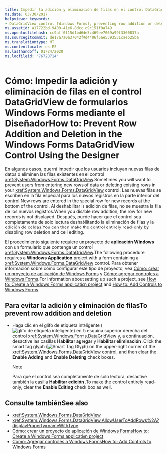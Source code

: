 ```yaml
---
title: Impedir la adición y eliminación de filas en el control DataGridView mediante el diseñador
ms.date: 03/30/2017
helpviewer_keywords:
- DataGridView control [Windows Forms], preventing row addition or deletion
ms.assetid: a17722bd-9400-41e6-8dcc-c9c151f0a749
ms.openlocfilehash: cc9aff0f15d1bd6de5c469ee7069a99f3360837a
ms.sourcegitcommit: de17a7a0a37042f0d4406f5ae5393531caeb25ba
ms.translationtype: MT
ms.contentlocale: es-ES
ms.lasthandoff: 01/24/2020
ms.locfileid: "76728714"
---
```

# <a name="how-to-prevent-row-addition-and-deletion-in-the-windows-forms-datagridview-control-using-the-designer"></a><span data-ttu-id="2d553-102">Cómo: Impedir la adición y eliminación de filas en el control DataGridView de formularios Windows Forms mediante el Diseñador</span><span class="sxs-lookup"><span data-stu-id="2d553-102">How to: Prevent Row Addition and Deletion in the Windows Forms DataGridView Control Using the Designer</span></span>
<span data-ttu-id="2d553-103">En algunos casos, querrá impedir que los usuarios incluyan nuevas filas de datos o eliminen las filas existentes en el control <xref:System.Windows.Forms.DataGridView>.</span><span class="sxs-lookup"><span data-stu-id="2d553-103">Sometimes you will want to prevent users from entering new rows of data or deleting existing rows in your <xref:System.Windows.Forms.DataGridView> control.</span></span> <span data-ttu-id="2d553-104">Las nuevas filas se escriben en la fila especial para los nuevos registros en la parte inferior del control.</span><span class="sxs-lookup"><span data-stu-id="2d553-104">New rows are entered in the special row for new records at the bottom of the control.</span></span> <span data-ttu-id="2d553-105">Al deshabilitar la adición de filas, no se muestra la fila de los nuevos registros.</span><span class="sxs-lookup"><span data-stu-id="2d553-105">When you disable row addition, the row for new records is not displayed.</span></span> <span data-ttu-id="2d553-106">Después, puede hacer que el control sea completamente de solo lectura deshabilitando la eliminación de filas y la edición de celdas.</span><span class="sxs-lookup"><span data-stu-id="2d553-106">You can then make the control entirely read-only by disabling row deletion and cell editing.</span></span>

 <span data-ttu-id="2d553-107">El procedimiento siguiente requiere un proyecto de **aplicación Windows** con un formulario que contenga un control <xref:System.Windows.Forms.DataGridView>.</span><span class="sxs-lookup"><span data-stu-id="2d553-107">The following procedure requires a **Windows Application** project with a form containing a <xref:System.Windows.Forms.DataGridView> control.</span></span> <span data-ttu-id="2d553-108">Para obtener información sobre cómo configurar este tipo de proyecto, vea [Cómo: crear un proyecto de aplicación de Windows Forms](/visualstudio/ide/step-1-create-a-windows-forms-application-project) y [Cómo: agregar controles a Windows Forms](how-to-add-controls-to-windows-forms.md).</span><span class="sxs-lookup"><span data-stu-id="2d553-108">For information about setting up such a project, see [How to: Create a Windows Forms application project](/visualstudio/ide/step-1-create-a-windows-forms-application-project) and [How to: Add Controls to Windows Forms](how-to-add-controls-to-windows-forms.md).</span></span>

## <a name="to-prevent-row-addition-and-deletion"></a><span data-ttu-id="2d553-109">Para evitar la adición y eliminación de filas</span><span class="sxs-lookup"><span data-stu-id="2d553-109">To prevent row addition and deletion</span></span>

- <span data-ttu-id="2d553-110">Haga clic en el glifo de etiqueta inteligente (![glifo de etiqueta inteligente](./media/vs-winformsmttagglyph.gif "VS_WinFormSmtTagGlyph")) en la esquina superior derecha del control <xref:System.Windows.Forms.DataGridView> y, a continuación, desactive las casillas **Habilitar agregar** y **Habilitar eliminación** .</span><span class="sxs-lookup"><span data-stu-id="2d553-110">Click the smart tag glyph (![Smart Tag Glyph](./media/vs-winformsmttagglyph.gif "VS_WinFormSmtTagGlyph")) on the upper-right corner of the <xref:System.Windows.Forms.DataGridView> control, and then clear the **Enable Adding** and **Enable Deleting** check boxes.</span></span>

    > [!NOTE]
    > <span data-ttu-id="2d553-111">Para que el control sea completamente de solo lectura, desactive también la casilla **Habilitar edición** .</span><span class="sxs-lookup"><span data-stu-id="2d553-111">To make the control entirely read-only, clear the **Enable Editing** check box as well.</span></span>

## <a name="see-also"></a><span data-ttu-id="2d553-112">Consulte también</span><span class="sxs-lookup"><span data-stu-id="2d553-112">See also</span></span>

- <xref:System.Windows.Forms.DataGridView>
- <xref:System.Windows.Forms.DataGridView.AllowUserToAddRows%2A?displayProperty=nameWithType>
- [<span data-ttu-id="2d553-113">Cómo: crear un proyecto de aplicación de Windows Forms</span><span class="sxs-lookup"><span data-stu-id="2d553-113">How to: Create a Windows Forms application project</span></span>](/visualstudio/ide/step-1-create-a-windows-forms-application-project)
- [<span data-ttu-id="2d553-114">Cómo: Agregar controles a Windows Forms</span><span class="sxs-lookup"><span data-stu-id="2d553-114">How to: Add Controls to Windows Forms</span></span>](how-to-add-controls-to-windows-forms.md)
